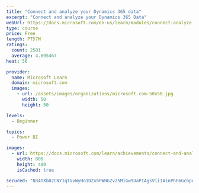 ```yaml
---
title: "Connect and analyze your Dynamics 365 data​"
excerpt: "Connect and analyze your Dynamics 365 Data​"
webUrl: https://docs.microsoft.com/en-us/learn/modules/connect-analyze-dynamics-365-data/
type: course
price: Free
length: PT57M
ratings:
  count: 2581
  average: 4.695467
heat: 56

provider:
  name: Microsoft Learn
  domain: microsoft.com
  images:
    - url: /assets/images/organizations/microsoft.com-50x50.jpg
      width: 50
      height: 50

levels:
  - Beginner

topics:
  - Power BI

images:
  - url: https://docs.microsoft.com/learn/achievements/connect-and-analyze-your-microsoft-dynamics-365-data-social.png
    width: 800
    height: 400
    isCached: true

secured: "N34TXb02CNY1qtVvWyHo1DZxhhWHGZv25MiGw9UaPIAgsViiIAinPhF6GchpqO3v8mGRw2+9tpwzATDjzJjGOX3PMy9dPs01Mb3hz0nJux0Yx4FUMe5k0nMOm1L3W4Wfp4vo5G5rgJt/S9uln4zdTkFxf9yOEIKLNO6bokVHU9QPDnaL+HTlnwTc1oQyJ+J4PuRNSQifugQDXONbUIR1tR+AfXrhNOYkNcm1Aif1/OswYZq1wXbXDZJxChlmP62zsGf4v+jgApmAii9tdxPfbVvVofSbriLhTGCnj0BF0sbK2DWqGXXvdC4zTEuFkFo8njqjB3TtUqKx4VdXjXoJUNpY84Uzkko1lGbuHiiOFUG37ckoP7pXwn2bgy92S5jQIRyPpHpTDQQCdACftBQBcGKcyzcxzTaF9CmbLpbw5Ko=;Ux5H4Yu8hO/Zhnq5IUG1Cg=="
---
```


